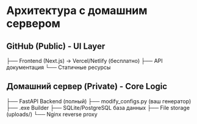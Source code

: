 # Архитектура с домашним сервером

## GitHub (Public) - UI Layer
├── Frontend (Next.js) → Vercel/Netlify (бесплатно)
├── API документация
└── Статичные ресурсы

## Домашний сервер (Private) - Core Logic
├── FastAPI Backend (полный)
├── modify_configs.py (ваш генератор)
├── .exe Builder
├── SQLite/PostgreSQL база данных
├── File storage (uploads/)
└── Nginx reverse proxy